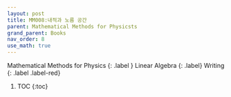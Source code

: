 ```yaml
---
layout: post
title: MM008:내적과 노름 공간
parent: Mathematical Methods for Physicsts
grand_parent: Books
nav_order: 8
use_math: true
---
```


Mathematical Methods for Physics
{: .label }
Linear Algebra
{: .label}
Writing
{: .label .label-red}

1. TOC
{:toc}



